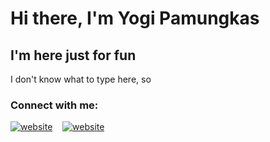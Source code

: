 # Hi there, I'm Yogi Pamungkas

## I'm here just for fun

I don't know what to type here, so

### Connect with me:

<a href="https://youtube.com/UCD1DL3FJCakV-_e6jVMstzA#gh-dark-mode-only" rel="nofollow"><img src="/yogistrash/yogistrash/raw/master/img/youtube-dark.svg" alt="website" style="max-width: 100%;"></a>
&nbsp;&nbsp;
<a href="https://instagram.com/yogistrash#gh-dark-mode-only" rel="nofollow"><img src="/yogistrash/yogistrash/raw/master/img/instagram-dark.svg" alt="website" style="max-width: 100%;"></a>
